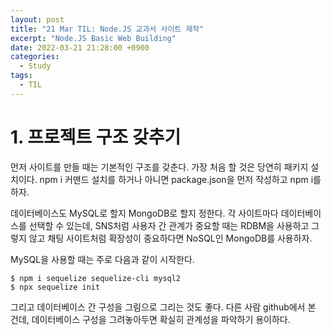 ```yaml
---
layout: post
title: "21 Mar TIL: Node.JS 교과서 사이트 제작"
excerpt: "Node.JS Basic Web Building"
date: 2022-03-21 21:28:00 +0900
categories:
  - Study
tags:
  - TIL
---
```


# 1. 프로젝트 구조 갖추기

먼저 사이트를 만들 때는 기본적인 구조를 갖춘다. 가장 처음 할 것은 당연히 패키지 설치이다. npm i 커맨드 설치를 하거나 아니면 package.json을 먼저 작성하고 npm i를 하자.

데이터베이스도 MySQL로 할지 MongoDB로 할지 정한다. 각 사이트마다 데이터베이스를 선택할 수 있는데, SNS처럼 사용자 간 관계가 중요할 때는 RDBM을 사용하고 그렇지 않고 채팅 사이트처럼 확장성이 중요하다면 NoSQL인 MongoDB를 사용하자.

MySQL을 사용할 때는 주로 다음과 같이 시작한다.

```
$ npm i sequelize sequelize-cli mysql2
$ npx sequelize init
```

그리고 데이터베이스 간 구성을 그림으로 그리는 것도 좋다. 다른 사람 github에서 본 건데, 데이터베이스 구성을 그려놓아두면 확실히 관계성을 파악하기 용이하다.